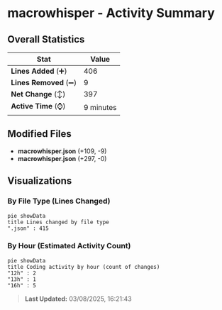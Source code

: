 # macrowhisper - Activity Summary 

## Overall Statistics

| Stat                   | Value                                                             |
| ---------------------- | ----------------------------------------------------------------- |
| **Lines Added** (➕)   | 406                                          |
| **Lines Removed** (➖) | 9                                        |
| **Net Change** (↕)    | 397                |
| **Active Time** (⌚)   | 9 minutes |


## Modified Files
- **macrowhisper.json** (+109, -9)
- **macrowhisper.json** (+297, -0)

## Visualizations

### By File Type (Lines Changed)

```mermaid
pie showData
title Lines changed by file type
".json" : 415
```

### By Hour (Estimated Activity Count)

```mermaid
pie showData
title Coding activity by hour (count of changes)
"12h" : 2
"13h" : 1
"16h" : 5
```


> **Last Updated:** 03/08/2025, 16:21:43
